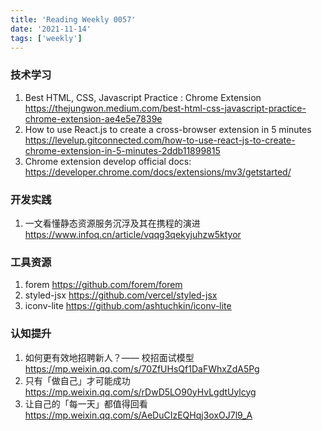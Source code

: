 ```yaml
---
title: 'Reading Weekly 0057'
date: '2021-11-14'
tags: ['weekly']
---
```


### 技术学习

1. Best HTML, CSS, Javascript Practice : Chrome Extension https://thejungwon.medium.com/best-html-css-javascript-practice-chrome-extension-ae4e5e7839e
2. How to use React.js to create a cross-browser extension in 5 minutes https://levelup.gitconnected.com/how-to-use-react-js-to-create-chrome-extension-in-5-minutes-2ddb11899815
3. Chrome extension develop official docs: https://developer.chrome.com/docs/extensions/mv3/getstarted/

### 开发实践

1. 一文看懂静态资源服务沉浮及其在携程的演进 https://www.infoq.cn/article/vqqg3qekyjuhzw5ktyor

### 工具资源

1. forem https://github.com/forem/forem
2. styled-jsx https://github.com/vercel/styled-jsx
3. iconv-lite https://github.com/ashtuchkin/iconv-lite

### 认知提升

1. 如何更有效地招聘新人？—— 校招面试模型 https://mp.weixin.qq.com/s/70ZfUHsQf1DaFWhxZdA5Pg
2. 只有「做自己」才可能成功 https://mp.weixin.qq.com/s/rDwD5LO90yHvLgdtUylcyg
3. 让自己的「每一天」都值得回看 https://mp.weixin.qq.com/s/AeDuCIzEQHqj3oxOJ7l9_A
